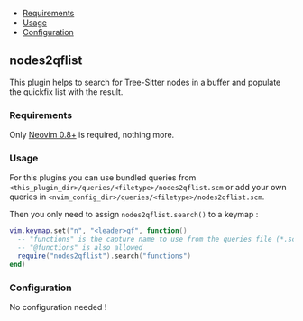 <!-- 
vim: expandtab tabstop=2 
-->

- [Requirements](#requirements)
- [Usage](#usage)
- [Configuration](#configuration)

## nodes2qflist

This plugin helps to search for Tree-Sitter nodes in a buffer and populate the quickfix
list with the result.

### Requirements

Only [Neovim 0.8+](https://github.com/neovim/neovim/releases) is required, nothing more.

### Usage

For this plugins you can use bundled queries from
`<this_plugin_dir>/queries/<filetype>/nodes2qflist.scm` or add your own queries in
`<nvim_config_dir>/queries/<filetype>/nodes2qflist.scm`.

Then you only need to assign `nodes2qflist.search()` to a keymap :

```lua
vim.keymap.set("n", "<leader>qf", function()
  -- "functions" is the capture name to use from the queries file (*.scm)
  -- "@functions" is also allowed
  require("nodes2qflist").search("functions")
end)
``` 

### Configuration

No configuration needed !

